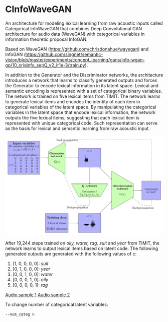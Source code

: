 # CInfoWaveGAN

An architecture for modeling lexical learning from raw acoustic inputs called Categorical InfoWaveGAN that combines Deep Convolutional GAN architecture for audio data (WaveGAN) with categorical variables in information theoretic proposal InfoGAN. 

Based on WaveGAN (https://github.com/chrisdonahue/wavegan) and InfoGAN (https://github.com/singnet/semantic-vision/blob/master/experiments/concept_learning/gans/info-wgan-gp/10_originfo_sepQ_v2_lr1e-3/train.py). 

In addition to the Generator and the Discriminator networks, the architecture introduces a network that learns to classify generated outputs and forces the Generator to encode lexical information in its latent space. Lexical and semantic encoding is represented with a set of categorical binary variables. The network is trained on five lexical items from TIMIT. The network learns to generate lexical items and encodes the identity of each item in categorical variables of the latent space. By manipulating the categorical variables in the latent space that encode lexical information, the network outputs the five lexical items, suggesting that each lexical item is represented with unique categorical code. Such representation can serve as the basis for lexical and semantic learning from raw acoustic input.  

<img src="static/arch.png"/>

After 19,244 steps trained on _oily, water, rag, suit_ and _year_ from TIMIT, the network learns to output lexical items based on latent code. The following generated outputs are generated with the following values of c:

1. \[1, 0, 0, 0, 0\]: _suit_
2. \[0, 1, 0, 0, 0\]: _year_
3. \[0, 0, 1, 0, 0\]: _water_
4. \[0, 0, 0, 1, 0\]: _oily_
5. \[0, 0, 0, 0, 1\]: _rag_

[Audio sample 1](http://faculty.washington.edu/begus/files/github19244c_2_5words.wav)
[Audio sample 2](http://faculty.washington.edu/begus/files/github19244c_2_5words.wav)

To change number of categorical latent variables:

```
--num_categ n
```
